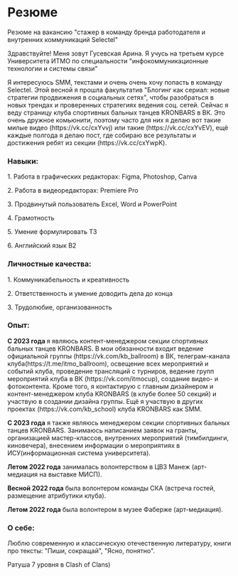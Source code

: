 # Резюме
<p>Резюме на вакансию "стажер в команду бренда работодателя и внутренних коммуникаций Selectel"</p>
<p>Здравствуйте! Меня зовут Гусевская Арина. Я учусь на третьем курсе Университета ИТМО по специальности "инфокоммуникационные технологии и системы связи"</p>
<p>Я интересуюсь SMM, текстами и очень очень хочу попасть в команду Selectel. Этой весной я прошла факультатив "Блогинг как сериал: новые стратегии продвижения в социальных сетях", чтобы разобраться в новых трендах и проверенных стратегиях ведения соц. сетей. Сейчас я веду страницу клуба спортивных бальных танцев KRONBARS в ВК. Это очень дружное комьюнити, поэтому часто для них я делаю вот такие милые видео (https://vk.cc/cxYvvj) или такие (https://vk.cc/cxYvEV), ещё каждые полгода я делаю пост, где собираю все результаты и достижения ребят из секции (https://vk.cc/cxYwpK).

<p><h3>Навыки:</h3></p>
<p>1. Работа в графических редакторах: Figma, Photoshop, Canva</p>
<p>2. Работа в видеоредакторах: Premiere Pro</p>
<p>3. Продвинутый пользователь Excel, Word и PowerPoint</p>
<p>4. Грамотность</p>
<p>5. Умение формулировать ТЗ</p>
<p>6. Английский язык B2</p>
<p><h3>Личностные качества:</h3></p>
<p>1. Коммуникабельность и креативность
<p>2. Ответственность и умение доводить дела до конца
<p>3. Трудолюбие, организованность
<p><h3>Опыт:</h3></p>
<p><b>С 2023 года </b>я являюсь контент-менеджером секции спортивных бальных танцев KRONBARS. В мои обязанности входит ведение официальной группы (https://vk.com/kb_ballroom) в ВК, телеграм-канала клуба(https://t.me/itmo_ballroom), освещение всех мероприятий и событий клуба, проведение трансляций с турниров, ведение групп мероприятий клуба в ВК (https://vk.com/itmocup), создание видео- и фотоконтента. Кроме того, я контактирую с главным дизайнером и контент-менеджером клуба KRONBARS (в клубе более 50 секций) и участвую в создании дизайна группы. Ещё я участвую в других проектах (https://vk.com/kb_school) клуба KRONBARS как SMM. </p>
<p><b>С 2023 года</b> я также являюсь менеджером секции спортивных бальных танцев KRONBARS. Занимаюсь написанием заявок на гранты, организацией мастер-классов, внутренних мероприятий (тимбилдинги, киновечера), внесением информации о мероприятиях в ИСУ(информационная система университета).</p>
<p><b>Летом 2022 года</b> занималась волонтерством в ЦВЗ Манеж (арт-медиация на выставке МИСП).
<p><b>Весной 2022 года</b> была волонтером команды СКА (встреча гостей, размещение атрибутики клуба).
<p><b>Летом 2022 года</b> была волонтером в музее Фаберже (арт-медиация).
<p><h3>О себе:</h3>
<p>Люблю современную и классическую отечественную литературу, книги про тексты: "Пиши, сокращай", "Ясно, понятно".
<p>Ратуша 7 уровня в Clash of Clans)

